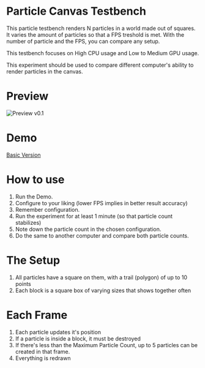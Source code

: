 # Particle Canvas Testbench

This particle testbench renders N particles in a world made out of squares.
It varies the amount of particles so that a FPS treshold is met.
With the number of particle and the FPS, you can compare any setup.

This testbench focuses on High CPU usage and Low to Medium GPU usage.

This experiment should be used to compare different computer's ability to render particles in the canvas.

# Preview

![Preview v0.1](https://raw.githubusercontent.com/GuilhermeRossato/ParticleCanvasTestbench/master/Images/preview1.png)

# Demo

[Basic Version](https://rawgit.com/GuilhermeRossato/ParticleCanvasTestbench/master/index.html)

# How to use

1. Run the Demo.
2. Configure to your liking (lower FPS implies in better result accuracy)
3. Remember configuration.
4. Run the experiment for at least 1 minute (so that particle count stabilizes)
5. Note down the particle count in the chosen configuration.
6. Do the same to another computer and compare both particle counts.

# The Setup
1. All particles have a square on them, with a trail (polygon) of up to 10 points
2. Each block is a square box of varying sizes that shows together often

# Each Frame
1. Each particle updates it's position
2. If a particle is inside a block, it must be destroyed
3. If there's less than the Maximum Particle Count, up to 5 particles can be created in that frame.
4. Everything is redrawn
